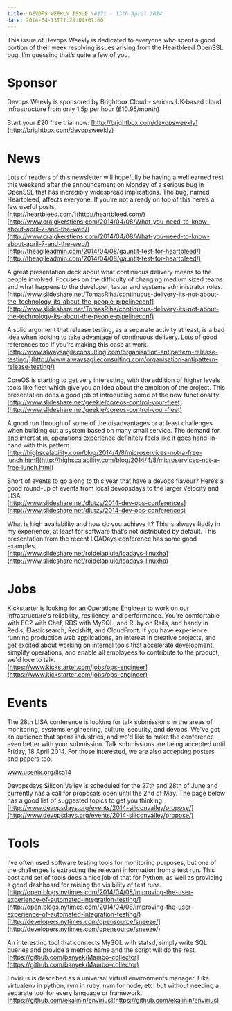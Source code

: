 ```yaml
---
title: DEVOPS WEEKLY ISSUE \#171 - 13th April 2014 
date: 2014-04-13T11:28:04+01:00
---
```


This issue of Devops Weekly is dedicated to everyone who spent a good portion of their week resolving issues arising from the Heartbleed OpenSSL bug. I’m guessing that’s quite a few of you.


Sponsor
======

Devops Weekly is sponsored by Brightbox Cloud - serious UK-based cloud infrastructure from only 1.5p per hour (£10.95/month)

Start your £20 free trial now: [http://brightbox.com/devopsweekly](http://brightbox.com/devopsweekly)


News
====

Lots of readers of this newsletter will hopefully be having a well earned rest this weekend after the announcement on Monday of a serious bug in OpenSSL that has incredibly widespread implications. The bug, named Heartbleed, affects everyone. If you’re not already on top of this here’s a few useful posts.
<br>[http://heartbleed.com/](http://heartbleed.com/)
<br>[http://www.craigkerstiens.com/2014/04/08/What-you-need-to-know-about-april-7-and-the-web/](http://www.craigkerstiens.com/2014/04/08/What-you-need-to-know-about-april-7-and-the-web/)
<br>[http://theagileadmin.com/2014/04/08/gauntlt-test-for-heartbleed/](http://theagileadmin.com/2014/04/08/gauntlt-test-for-heartbleed/)


A great presentation deck about what continuous delivery means to the people involved. Focuses on the difficulty of changing medium sized teams and what happens to the developer, tester and systems administrator roles.
<br>[http://www.slideshare.net/TomasRiha/continuous-delivery-its-not-about-the-technology-its-about-the-people-pipelineconf](http://www.slideshare.net/TomasRiha/continuous-delivery-its-not-about-the-technology-its-about-the-people-pipelineconf)


A solid argument that release testing, as a separate activity at least, is a bad idea when looking to take advantage of continuous delivery. Lots of good references too if you’re making this case at work.
<br>[http://www.alwaysagileconsulting.com/organisation-antipattern-release-testing/](http://www.alwaysagileconsulting.com/organisation-antipattern-release-testing/)


CoreOS is starting to get very interesting, with the addition of higher levels tools like fleet which give you an idea about the ambition of the project. This presentation does a good job of introducing some of the new functionality.
<br>[http://www.slideshare.net/geekle/coreos-control-your-fleet](http://www.slideshare.net/geekle/coreos-control-your-fleet)


A good run through of some of the disadvantages or at least challenges when building out a system based on many small service. The demand for, and interest in, operations experience definitely feels like it goes hand-in-hand with this pattern.
<br>[http://highscalability.com/blog/2014/4/8/microservices-not-a-free-lunch.html](http://highscalability.com/blog/2014/4/8/microservices-not-a-free-lunch.html)


Short of events to go along to this year that have a devops flavour? Here’s a good round-up of events from local devopsdays to the larger Velocity and LISA.
<br>[http://www.slideshare.net/dlutzy/2014-dev-ops-conferences](http://www.slideshare.net/dlutzy/2014-dev-ops-conferences)


What is high availability and how do you achieve it? This is always fiddly in my experience, at least for software that’s not distributed by default. This presentation from the recent LOADays conference has some good examples.
<br>[http://www.slideshare.net/roidelapluie/loadays-linuxha](http://www.slideshare.net/roidelapluie/loadays-linuxha)


Jobs
====

Kickstarter is looking for an Operations Engineer to work on our infrastructure's reliability, resiliency, and performance. You're comfortable with EC2 with Chef, RDS with MySQL, and Ruby on Rails, and handy in Redis, Elasticsearch, Redshift, and CloudFront. If you have experience running production web applications, an interest in creative projects, and get excited about working on internal tools that accelerate development, simplify operations, and enable all employees to contribute to the product, we'd love to talk.
<br>[https://www.kickstarter.com/jobs/ops-engineer](https://www.kickstarter.com/jobs/ops-engineer)


Events
=====

The 28th LISA conference is looking for talk submissions in the areas of monitoring, systems engineering, culture, security, and devops. We've got an audience that spans industries, and we'd like to make the conference even better with your submission. Talk submissions are being accepted until Friday, 18 April 2014. For those interested, we are also accepting posters and papers too.

www.usenix.org/lisa14


Devopsdays Silicon Valley is scheduled for the 27th and 28th of June and currently has a call for proposals open until the 2nd of May. The page below has a good list of suggested topics to get you thinking.
<br>[http://www.devopsdays.org/events/2014-siliconvalley/propose/](http://www.devopsdays.org/events/2014-siliconvalley/propose/)


Tools
====

I’ve often used software testing tools for monitoring purposes, but one of the challenges is extracting the relevant information from a test run. This post and set of tools does a nice job of that for Python, as well as providing a good dashboard for raising the visibility of test runs.
<br>[http://open.blogs.nytimes.com/2014/04/08/improving-the-user-experience-of-automated-integration-testing/](http://open.blogs.nytimes.com/2014/04/08/improving-the-user-experience-of-automated-integration-testing/)
<br>[http://developers.nytimes.com/opensource/sneeze/](http://developers.nytimes.com/opensource/sneeze/)


An interesting tool that connects MySQL with statsd, simply write SQL queries and provide a metrics name and the script will do the rest.
<br>[https://github.com/banyek/Mambo-collector](https://github.com/banyek/Mambo-collector)


Envirius is described as a universal virtual environments manager. Like virtualenv in python, rvm in ruby, nvm for node, etc. but without needing a separate tool for every language or framework.
<br>[https://github.com/ekalinin/envirius](https://github.com/ekalinin/envirius)




